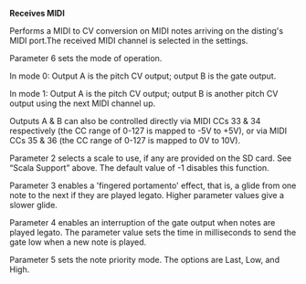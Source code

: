 
**Receives MIDI**

Performs a MIDI to CV conversion on MIDI notes arriving on the disting's MIDI port.The received MIDI channel is selected
in the settings.

Parameter 6 sets the mode of operation.

In mode 0: Output A is the pitch CV output; output B is the gate output.

In mode 1: Output A is the pitch CV output; output B is another pitch CV output using the next MIDI channel up.

Outputs A & B can also be controlled directly via MIDI CCs 33 & 34 respectively (the CC range of 0-127 is mapped to -5V
to +5V), or via MIDI CCs 35 & 36 (the CC range of 0-127 is mapped to 0V to 10V).

Parameter 2 selects a scale to use, if any are provided on the SD card. See “Scala Support” above. The default value of
-1 disables this function.

Parameter 3 enables a 'fingered portamento' effect, that is, a glide from one note to the next if they are played
legato. Higher parameter values give a slower glide.

Parameter 4 enables an interruption of the gate output when notes are played legato. The parameter value sets the time
in milliseconds to send the gate low when a new note is played.

Parameter 5 sets the note priority mode. The options are Last, Low, and High.
